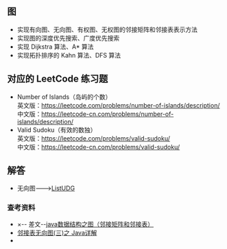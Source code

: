 ##  图 
-   实现有向图、无向图、有权图、无权图的邻接矩阵和邻接表表示方法      
-   实现图的深度优先搜索、广度优先搜索       
-   实现 Dijkstra 算法、A* 算法        
-   实现拓扑排序的 Kahn 算法、DFS 算法          
##  对应的 LeetCode 练习题 
-   Number of Islands（岛屿的个数）            
英文版：https://leetcode.com/problems/number-of-islands/description/            
中文版：https://leetcode-cn.com/problems/number-of-islands/description/         
-   Valid Sudoku（有效的数独）         
英文版：https://leetcode.com/problems/valid-sudoku/     
中文版：https://leetcode-cn.com/problems/valid-sudoku/          


## 解答
-   无向图--->[ListUDG](ListUDG.java)


### 查考资料        
-   ×-- 差文--[java数据结构之图（邻接矩阵和邻接表）](https://blog.csdn.net/xxniuren/article/details/52218211)  
-   [邻接表无向图(三)之 Java详解](https://www.cnblogs.com/skywang12345/p/3707612.html)
-   